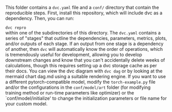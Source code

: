 This folder contains a `dvc.yaml` file and a `conf/` directory that contain the reproducible steps. First, install this repository, which will include dvc as a dependency. Then, you can run:

```dvc repro```  
within one of the subdirectories of this directory. The `dvc.yaml` contains a series of "stages" that outline the dependencies, parameters, metrics, plots, and/or outputs of each stage. 
If an output from one stage is a dependency of another, then `dvc` will automatically know the order of operations, which is tremendously useful for development, allowing you to develop downstream changes and know that you can't accidentally delete weeks of calculations, though this requires setting up a dvc storage cache as per their docs.
You can view the dvc diagram with 
```dvc dag```
or by looking at the mermaid chart dag.md using a suitable rendering engine.
If you want to use a different pytorch-compatible model, modify the `torch-example.py` file and/or the configurations in the `conf/model/art` folder (for modifying training method or run-time parameters like optimizer)  or the `conf/model/initialize' to change the initialization parameters or file name for your custom model. 
